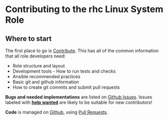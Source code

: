 # Contributing to the rhc Linux System Role

## Where to start

The first place to go is [Contribute](https://linux-system-roles.github.io/contribute.html).
This has all of the common information that all role developers need:

* Role structure and layout
* Development tools - How to run tests and checks
* Ansible recommended practices
* Basic git and github information
* How to create git commits and submit pull requests

**Bugs and needed implementations** are listed on
[Github Issues](https://github.com/fedora.linux_system_roles.rhc/issues).
Issues labeled with
[**help wanted**](https://github.com/fedora.linux_system_roles.rhc/issues?q=is%3Aissue+is%3Aopen+label%3A%22help+wanted%22)
are likely to be suitable for new contributors!

**Code** is managed on [Github](https://github.com/fedora.linux_system_roles.rhc), using
[Pull Requests](https://help.github.com/en/github/collaborating-with-issues-and-pull-requests/about-pull-requests).
